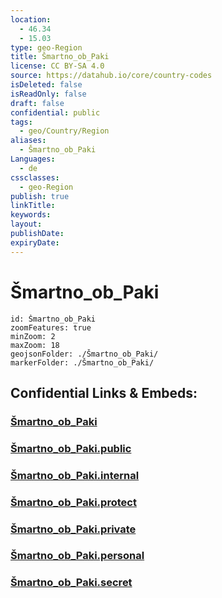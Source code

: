 ```yaml
---
location:
  - 46.34
  - 15.03
type: geo-Region
title: Šmartno_ob_Paki
license: CC BY-SA 4.0
source: https://datahub.io/core/country-codes
isDeleted: false
isReadOnly: false
draft: false
confidential: public
tags:
  - geo/Country/Region
aliases:
  - Šmartno_ob_Paki
Languages:
  - de
cssclasses:
  - geo-Region
publish: true
linkTitle:
keywords:
layout:
publishDate:
expiryDate:
---
```


# Šmartno_ob_Paki

```leaflet
id: Šmartno_ob_Paki
zoomFeatures: true 
minZoom: 2 
maxZoom: 18
geojsonFolder: ./Šmartno_ob_Paki/
markerFolder: ./Šmartno_ob_Paki/
```


## Confidential Links & Embeds: 

### [Šmartno_ob_Paki](/_Standards/Earth/Continent/Europe/Europe~Central/Slovenia/Regions~Slovenia/Savinjska/counties~Savinjska/Šmartno_ob_Paki.md) 

### [Šmartno_ob_Paki.public](/_public/Earth/Continent/Europe/Europe~Central/Slovenia/Regions~Slovenia/Savinjska/counties~Savinjska/Šmartno_ob_Paki.public.md) 

### [Šmartno_ob_Paki.internal](/_internal/Earth/Continent/Europe/Europe~Central/Slovenia/Regions~Slovenia/Savinjska/counties~Savinjska/Šmartno_ob_Paki.internal.md) 

### [Šmartno_ob_Paki.protect](/_protect/Earth/Continent/Europe/Europe~Central/Slovenia/Regions~Slovenia/Savinjska/counties~Savinjska/Šmartno_ob_Paki.protect.md) 

### [Šmartno_ob_Paki.private](/_private/Earth/Continent/Europe/Europe~Central/Slovenia/Regions~Slovenia/Savinjska/counties~Savinjska/Šmartno_ob_Paki.private.md) 

### [Šmartno_ob_Paki.personal](/_personal/Earth/Continent/Europe/Europe~Central/Slovenia/Regions~Slovenia/Savinjska/counties~Savinjska/Šmartno_ob_Paki.personal.md) 

### [Šmartno_ob_Paki.secret](/_secret/Earth/Continent/Europe/Europe~Central/Slovenia/Regions~Slovenia/Savinjska/counties~Savinjska/Šmartno_ob_Paki.secret.md)

